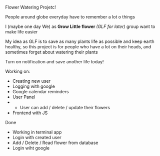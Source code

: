 Flower Watering Projetc! 

People around globe everyday have to remember a lot o things

I (maybe one day We) as <b> Grow Little flower </b> <i>(GLF for later) </i>group want to make life easier

My idea as GLF is to save as many plants life as possible and keep earth healthy, 
so this project is for people who have a lot on their heads, and sometimes forget about watering their plants

Turn on notification and save another life today! 

Working on:
* Creating new user
* Logging with google
* Google calendar reminders
* User Panel
* * User can add / delete / update their flowers
* Frontend with JS

Done
* Working in terminal app
* Login with created user
* Add / Delete / Read flower from database
* Login wiht google 
